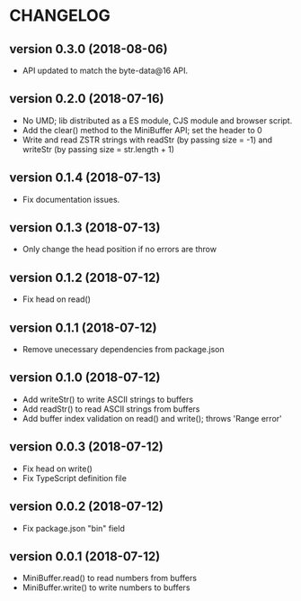 # CHANGELOG

## version 0.3.0 (2018-08-06)
- API updated to match the byte-data@16 API.

## version 0.2.0 (2018-07-16)
- No UMD; lib distributed as a ES module, CJS module and browser script.
- Add the clear() method to the MiniBuffer API; set the header to 0
- Write and read ZSTR strings with readStr (by passing size = -1) and writeStr (by passing size = str.length + 1)

## version 0.1.4 (2018-07-13)
- Fix documentation issues.

## version 0.1.3 (2018-07-13)
- Only change the head position if no errors are throw

## version 0.1.2 (2018-07-12)
- Fix head on read()

## version 0.1.1 (2018-07-12)
- Remove unecessary dependencies from package.json

## version 0.1.0 (2018-07-12)
- Add writeStr() to write ASCII strings to buffers
- Add readStr() to read ASCII strings from buffers
- Add buffer index validation on read() and write(); throws 'Range error'

## version 0.0.3 (2018-07-12)
- Fix head on write()
- Fix TypeScript definition file

## version 0.0.2 (2018-07-12)
- Fix package.json "bin" field

## version 0.0.1 (2018-07-12)
- MiniBuffer.read() to read numbers from buffers
- MiniBuffer.write() to write numbers to buffers